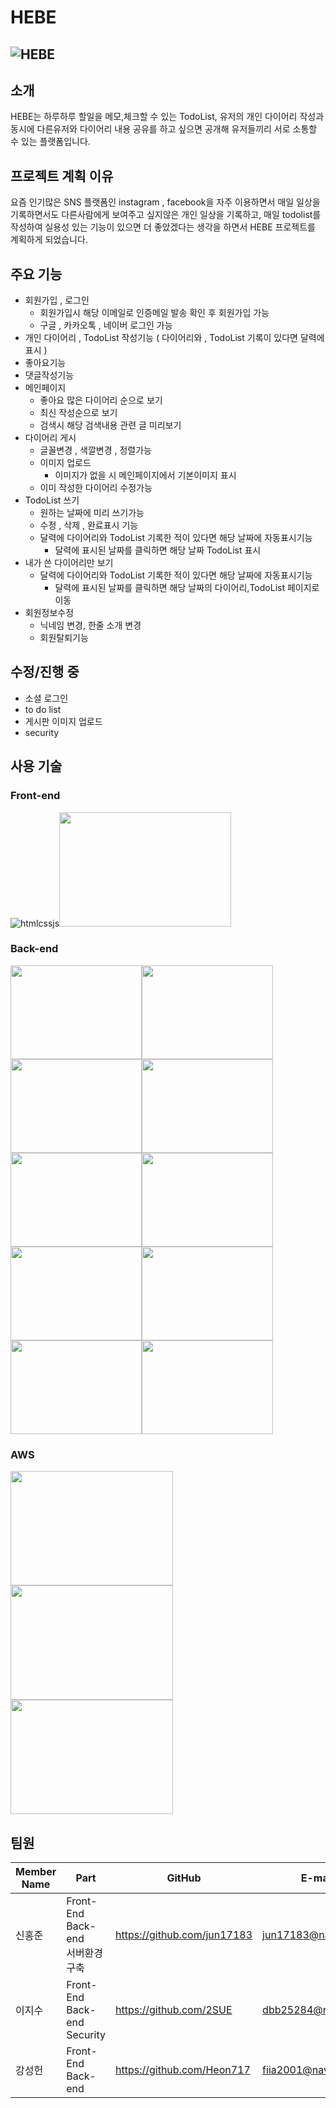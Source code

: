 # HEBE
![HEBE](https://user-images.githubusercontent.com/81272630/138255444-c266f995-f498-411c-a4b0-ef2fefe8e859.gif)
------------------------------------------------
## 소개
HEBE는 하루하루 할일을 메모,체크할 수 있는 TodoList, 유저의 개인 다이어리 작성과 동시에 다른유저와 다이어리 내용 공유를 하고 싶으면 공개해 유저들끼리 서로 소통할 수 있는 플랫폼입니다.
<!-- HEBE 프로젝트는 React 와 JAVA, Spring 을 기반으로  -->

## 프로젝트 계획 이유
 요즘 인기많은 SNS 플랫폼인 instagram , facebook을 자주 이용하면서 매일 일상을 기록하면서도 다른사람에게 보여주고 싶지않은 개인 일상을 기록하고, 매일 todolist를 작성하여 실용성 있는 기능이 있으면 더 좋았겠다는 생각을 하면서 HEBE 프로젝트를 계획하게 되었습니다.
 
## 주요 기능
 * 회원가입 , 로그인
   * 회원가입시 해당 이메일로 인증메일 발송 확인 후 회원가입 가능
   * 구글 , 카카오톡 , 네이버 로그인 가능
 * 개인 다이어리 , TodoList 작성기능 ( 다이어리와 , TodoList 기록이 있다면 달력에 표시 )
 * 좋아요기능
 * 댓글작성기능
 * 메인페이지
   * 좋아요 많은 다이어리 순으로 보기
   * 최신 작성순으로 보기
   * 검색시 해당 검색내용 관련 글 미리보기
 * 다이어리 게시
   * 글꼴변경 , 색깔변경 , 정렬가능
   * 이미지 업로드
     * 이미지가 없을 시 메인페이지에서 기본이미지 표시
   * 이미 작성한 다이어리 수정가능
 * TodoList 쓰기
   * 원하는 날짜에 미리 쓰기가능
   * 수정 , 삭제 , 완료표시 기능
   * 달력에 다이어리와 TodoList 기록한 적이 있다면 해당 날짜에 자동표시기능
     * 달력에 표시된 날짜를 클릭하면 해당 날짜 TodoList 표시
 * 내가 쓴 다이어리만 보기
   * 달력에 다이어리와 TodoList 기록한 적이 있다면 해당 날짜에 자동표시기능
     * 달력에 표시된 날짜를 클릭하면 해당 날짜의 다이어리,TodoList 페이지로 이동
 * 회원정보수정
   * 닉네임 변경, 한줄 소개 변경
   * 회원탈퇴기능
## 수정/진행 중
 * 소셜 로그인
 * to do list
 * 게시판 이미지 업로드
 * security
## 사용 기술
### Front-end
![htmlcssjs](https://user-images.githubusercontent.com/81272630/137304652-6f43a8d6-16f9-41e9-9960-a2afd578d55f.png)<img src=https://user-images.githubusercontent.com/81272630/137304665-bb6dbe37-96f0-476c-82d8-3b5f2475aabf.png width="275" height="183">
### Back-end
<img src="https://user-images.githubusercontent.com/81272630/137305617-92683f0b-e4cc-4137-8c59-d66d804debc0.png" width="210" height="150"/><img src="https://user-images.githubusercontent.com/81272630/137305672-8c006464-c996-4b24-884e-05fedb35e888.png" width="210" height="150"/><img src="https://user-images.githubusercontent.com/81272630/137305682-3eebce9b-9455-487c-b563-8e445086a73c.png" width="210" height="150"/><img src="https://user-images.githubusercontent.com/81272630/137306147-3f691331-92f7-4110-aac5-7216ee13ecaf.png" width="210" height="150"/><img src="https://user-images.githubusercontent.com/81272630/137305730-cf0643e5-67e1-449d-bdaf-ec1bbf21154e.png" width="210" height="150"/><img src="https://user-images.githubusercontent.com/81272630/137306187-dc73f4d9-c819-4d07-8579-4ab7b01c8cd2.png" width="210" height="150"/><img src="https://user-images.githubusercontent.com/81272630/137306225-704e42b8-ed17-4dd2-8396-dfea706278f1.png" width="210" height="150"/><img src="https://user-images.githubusercontent.com/81272630/137306233-3b4ec112-ca0b-4131-99b8-686528a25863.png" width="210" height="150"/><img src="https://user-images.githubusercontent.com/81272630/137306251-a03715a4-8094-4ab7-b724-5c54162991f6.png" width="210" height="150"/><img src="https://user-images.githubusercontent.com/81272630/137306385-0331cf11-7c18-4a06-a26f-cfb5b6823070.png" width="210" height="150"/>
### AWS
<img src="https://user-images.githubusercontent.com/81272630/137307113-02b05b19-20f0-4dcd-abc2-de9c2a22b2fd.jpg" width="260" height="183"/><img src="https://user-images.githubusercontent.com/81272630/137307120-c4cbfdad-0e5d-4a97-9085-8b7fef2c3e84.png" width="260" height="183"/><img src="https://user-images.githubusercontent.com/81272630/137307129-cc0962ed-c1eb-4af0-8ae2-2dfee6330911.png" width="260" height="183"/>
## 팀원
 |Member Name|Part|GitHub|E-mail|
 |---|---|---|---|
 |신홍준|Front-End<br/>Back-end<br/>서버환경 구축|https://github.com/jun17183|jun17183@naver.com|
 |이지수|Front-End<br/>Back-end<br/>Security|https://github.com/2SUE|dbb25284@naver.com|
 |강성헌|Front-End<br/>Back-end |https://github.com/Heon717|fiia2001@naver.com|
